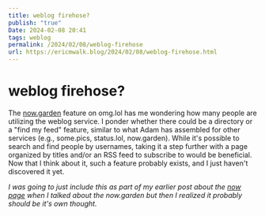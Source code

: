 ```yaml
---
title: weblog firehose?
publish: "true"
Date: 2024-02-08 20:41
tags: weblog
permalink: /2024/02/08/weblog-firehose
url: https://ericmwalk.blog/2024/02/08/weblog-firehose.html
---
```


# weblog firehose?

The [now.garden](https://now.garden) feature on omg.lol has me wondering how many people are utilizing the weblog service. I ponder whether there could be a directory or a "find my feed" feature, similar to what Adam has assembled for other services (e.g., some.pics, status.lol, now.garden). While it's possible to search and find people by usernames, taking it a step further with a page organized by titles and/or an RSS feed to subscribe to would be beneficial. Now that I think about it, such a feature probably exists, and I just haven't discovered it yet.

*I was going to just include this as part of my earlier post about the [now page](https://ericmwalk.weblog.lol/2024/02/now-page) when I talked about the now.garden but then I realized it probably should be it's own thought.*
